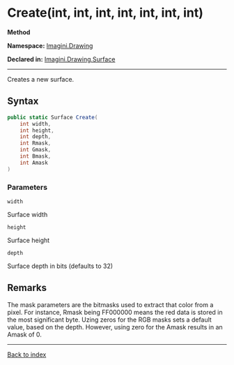 # Create(int, int, int, int, int, int, int)

**Method**

**Namespace:** [Imagini.Drawing](Imagini.Drawing.md)

**Declared in:** [Imagini.Drawing.Surface](Imagini.Drawing.Surface.md)

------



Creates a new surface.


## Syntax

```csharp
public static Surface Create(
	int width,
	int height,
	int depth,
	int Rmask,
	int Gmask,
	int Bmask,
	int Amask
)
```

### Parameters

`width`

Surface width

`height`

Surface height

`depth`

Surface depth in bits (defaults to 32)

## Remarks

The mask parameters are the bitmasks used to extract that
color from a pixel. For instance, Rmask being FF000000 means
the red data is stored in the most significant byte. Uzing zeros for
the RGB masks sets a default value, based on the depth. However,
using zero for the Amask results in an Amask of 0.

------

[Back to index](index.md)